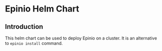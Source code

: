 # Epinio Helm Chart

## Introduction

This helm chart can be used to deploy Epinio on a cluster. It is an alternative
to `epinio install` command.
